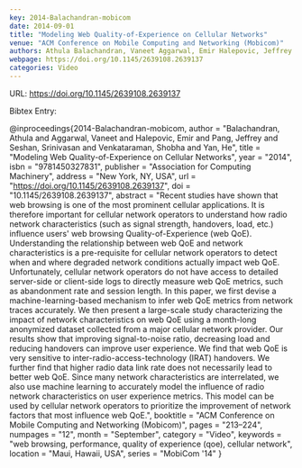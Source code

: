 ```yaml
---
key: 2014-Balachandran-mobicom
date: 2014-09-01
title: "Modeling Web Quality-of-Experience on Cellular Networks"
venue: "ACM Conference on Mobile Computing and Networking (Mobicom)"
authors: Athula Balachandran, Vaneet Aggarwal, Emir Halepovic, Jeffrey Pang, Srinivasan Seshan, Shobha Venkataraman and He Yan
webpage: https://doi.org/10.1145/2639108.2639137
categories: Video
---
```


URL: https://doi.org/10.1145/2639108.2639137

Bibtex Entry:

@inproceedings{2014-Balachandran-mobicom,
    author = "Balachandran, Athula and Aggarwal, Vaneet and Halepovic, Emir and Pang, Jeffrey and Seshan, Srinivasan and Venkataraman, Shobha and Yan, He",
    title = "Modeling Web Quality-of-Experience on Cellular Networks",
    year = "2014",
    isbn = "9781450327831",
    publisher = "Association for Computing Machinery",
    address = "New York, NY, USA",
    url = "https://doi.org/10.1145/2639108.2639137",
    doi = "10.1145/2639108.2639137",
    abstract = "Recent studies have shown that web browsing is one of the most prominent cellular applications. It is therefore important for cellular network operators to understand how radio network characteristics (such as signal strength, handovers, load, etc.) influence users' web browsing Quality-of-Experience (web QoE). Understanding the relationship between web QoE and network characteristics is a pre-requisite for cellular network operators to detect when and where degraded network conditions actually impact web QoE. Unfortunately, cellular network operators do not have access to detailed server-side or client-side logs to directly measure web QoE metrics, such as abandonment rate and session length. In this paper, we first devise a machine-learning-based mechanism to infer web QoE metrics from network traces accurately. We then present a large-scale study characterizing the impact of network characteristics on web QoE using a month-long anonymized dataset collected from a major cellular network provider. Our results show that improving signal-to-noise ratio, decreasing load and reducing handovers can improve user experience. We find that web QoE is very sensitive to inter-radio-access-technology (IRAT) handovers. We further find that higher radio data link rate does not necessarily lead to better web QoE. Since many network characteristics are interrelated, we also use machine learning to accurately model the influence of radio network characteristics on user experience metrics. This model can be used by cellular network operators to prioritize the improvement of network factors that most influence web QoE.",
    booktitle = "ACM Conference on Mobile Computing and Networking (Mobicom)",
    pages = "213–224",
    numpages = "12",
    month = "September",
    category = "Video",
    keywords = "web browsing, performance, quality of experience (qoe), cellular network",
    location = "Maui, Hawaii, USA",
    series = "MobiCom '14"
}

